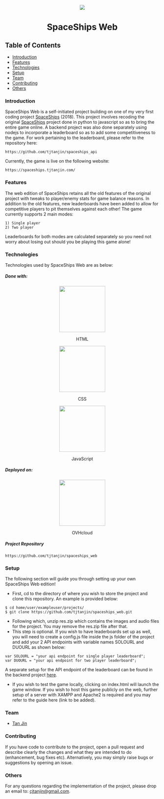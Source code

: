 <p align="center">
  <img src="https://i.imgur.com/MpyZk4N.gif" />
  <h1 align="center">SpaceShips Web</h1>
</p>

## Table of Contents
* [Introduction](#introduction)
* [Features](#features)
* [Technologies](#technologies)
* [Setup](#setup)
* [Team](#team)
* [Contributing](#contributing)
* [Others](#others)

### Introduction
SpaceShips Web is a self-initiated project building on one of my very first coding project [SpaceShips](https://github.com/tjtanjin/spaceships) (2018). This project involves recoding the original [SpaceShips](https://github.com/tjtanjin/spaceships) project done in python to javascript so as to bring the entire game online. A backend project was also done separately using nodejs to incorporate a leaderboard so as to add some competitiveness to the game. For work pertaining to the leaderboard, please refer to the repository here:
```
https://github.com/tjtanjin/spaceships_api
```
Currently, the game is live on the following website:
```
https://spaceships.tjtanjin.com/
```

### Features
The web edition of SpaceShips retains all the old features of the original project with tweaks to player/enemy stats for game balance reasons. In addition to the old features, new leaderboards have been added to allow for competitive players to pit themselves against each other! The game currently supports 2 main modes:
```
1) Single player
2) Two player
```
Leaderboards for both modes are calculated separately so you need not worry about losing out should you be playing this game alone!

### Technologies
Technologies used by SpaceShips Web are as below:
##### Done with:

<p align="center">
  <img height="150" width="150" src="https://i.imgur.com/lXu9kox.png"/>
</p>
<p align="center">
HTML
</p>
<p align="center">
  <img height="150" width="150" src="https://i.imgur.com/SQKE9WW.png"/>
</p>
<p align="center">
CSS
</p>
<p align="center">
  <img height="150" width="150" src="https://i.imgur.com/1D3AoId.png"/>
</p>
<p align="center">
JavaScript
</p>

##### Deployed on:
<p align="center">
  <img height="150" width="150" src="https://res-3.cloudinary.com/crunchbase-production/image/upload/c_lpad,h_256,w_256,f_auto,q_auto:eco/ayzwkdawmlyzvuummuf4" />
</p>
<p align="center">
OVHcloud
</p>

##### Project Repository
```
https://github.com/tjtanjin/spaceships_web
```

### Setup
The following section will guide you through setting up your own SpaceShips Web edition!
* First, cd to the directory of where you wish to store the project and clone this repository. An example is provided below:
```
$ cd home/user/exampleuser/projects/
$ git clone https://github.com/tjtanjin/spaceships_web.git
```
* Following which, unzip res.zip which contains the images and audio files for the project. You may remove the res.zip file after that.
* This step is optional. If you wish to have leaderboards set up as well, you will need to create a config.js file inside the js folder of the project and add your 2 API endpoints with variable names SOLOURL and DUOURL as shown below:
```
var SOLOURL = "your api endpoint for single player leaderboard";
var DUOURL = "your api endpoint for two player leaderboard";
```
A separate setup for the API endpoint of the leaderboard can be found in the backend project [here](https://github.com/tjtanjin/spaceships_api).
* If you wish to test the game locally, clicking on index.html will launch the game window. If you wish to host this game publicly on the web, further setup of a server with XAMPP and Apache2 is required and you may refer to the guide here (link to be added).

### Team
* [Tan Jin](https://github.com/tjtanjin)

### Contributing
If you have code to contribute to the project, open a pull request and describe clearly the changes and what they are intended to do (enhancement, bug fixes etc). Alternatively, you may simply raise bugs or suggestions by opening an issue.

### Others
For any questions regarding the implementation of the project, please drop an email to: cjtanjin@gmail.com.
